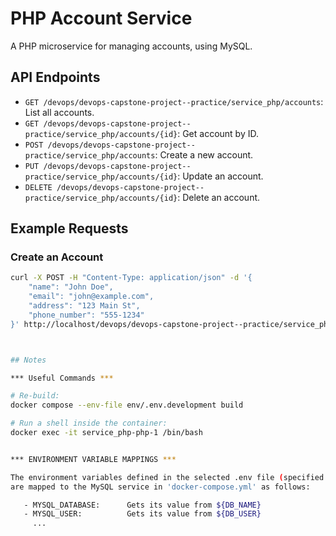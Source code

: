 # PHP Account Service
A PHP microservice for managing accounts, using MySQL.

## API Endpoints
- `GET /devops/devops-capstone-project--practice/service_php/accounts`: List all accounts.
- `GET /devops/devops-capstone-project--practice/service_php/accounts/{id}`: Get account by ID.
- `POST /devops/devops-capstone-project--practice/service_php/accounts`: Create a new account.
- `PUT /devops/devops-capstone-project--practice/service_php/accounts/{id}`: Update an account.
- `DELETE /devops/devops-capstone-project--practice/service_php/accounts/{id}`: Delete an account.

## Example Requests
### Create an Account
```bash
curl -X POST -H "Content-Type: application/json" -d '{
    "name": "John Doe",
    "email": "john@example.com",
    "address": "123 Main St",
    "phone_number": "555-1234"
}' http://localhost/devops/devops-capstone-project--practice/service_php/accounts



## Notes

*** Useful Commands ***

# Re-build:
docker compose --env-file env/.env.development build

# Run a shell inside the container:
docker exec -it service_php-php-1 /bin/bash


*** ENVIRONMENT VARIABLE MAPPINGS *** 

The environment variables defined in the selected .env file (specified in the Makefile) 
are mapped to the MySQL service in 'docker-compose.yml' as follows:

   - MYSQL_DATABASE:      Gets its value from ${DB_NAME}
   - MYSQL_USER:          Gets its value from ${DB_USER}
     ...

